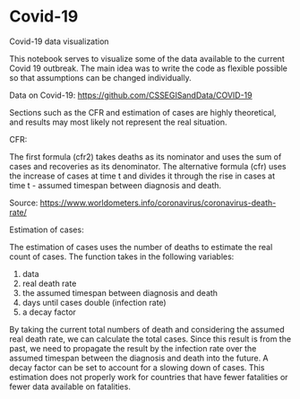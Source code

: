 # Covid-19

Covid-19 data visualization


This notebook serves to visualize some of the data available to the current Covid 19 outbreak. The main idea was to write the code as flexible possible so that assumptions can be changed individually.

Data on Covid-19: https://github.com/CSSEGISandData/COVID-19

Sections such as the CFR and estimation of cases are highly theoretical, and results may most likely not represent the real situation.

CFR:

The first formula (cfr2) takes deaths as its nominator and uses the sum of cases and recoveries as its denominator.
The alternative formula (cfr) uses the increase of cases at time t and divides it through the rise in cases at time t - assumed timespan between diagnosis and death.

Source: https://www.worldometers.info/coronavirus/coronavirus-death-rate/

Estimation of cases:

The estimation of cases uses the number of deaths to estimate the real count of cases. The function takes in the following variables:
  
  1. data
  2. real death rate
  3. the assumed timespan between diagnosis and death
  4. days until cases double (infection rate)
  5. a decay factor 

By taking the current total numbers of death and considering the assumed real death rate, we can calculate the total cases. Since this result is from the past, we need to propagate the result by the infection rate over the assumed timespan between the diagnosis and death into the future. A decay factor can be set to account for a slowing down of cases. 
This estimation does not properly work for countries that have fewer fatalities or fewer data available on fatalities.
